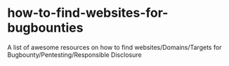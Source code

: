 # how-to-find-websites-for-bugbounties
A list of awesome resources on how to find websites/Domains/Targets for Bugbounty/Pentesting/Responsible Disclosure


